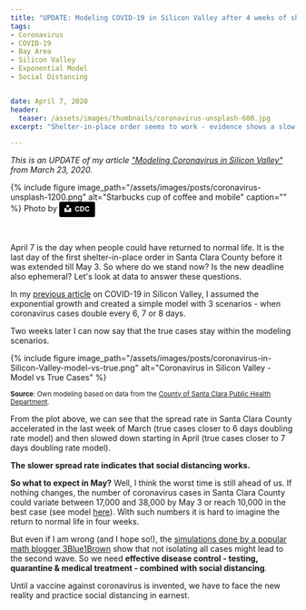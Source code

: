 ```yaml
---
title: "UPDATE: Modeling COVID-19 in Silicon Valley after 4 weeks of shelter-in-place order "
tags:
- Coronavirus
- COVID-19
- Bay Area
- Silicon Valley
- Exponential Model
- Social Distancing


date: April 7, 2020
header:
  teaser: /assets/images/thumbnails/coronavirus-unsplash-600.jpg
excerpt: "Shelter-in-place order seems to work - evidence shows a slow down in spread of Coronavirus in Silicon Valley."

---
```

*This is an UPDATE of my article ["Modeling Coronavirus in Silicon Valley"](https://www.cross-validated.com/Modeling-Coronavirus-in-Silicon-Valley/) from March 23, 2020.* 

{% include figure image_path="/assets/images/posts/coronavirus-unsplash-1200.png" alt="Starbucks cup of coffee and mobile" caption="" %}
Photo by <a style="background-color:black;color:white;text-decoration:none;padding:4px 6px;font-family:-apple-system, BlinkMacSystemFont, &quot;San Francisco&quot;, &quot;Helvetica Neue&quot;, Helvetica, Ubuntu, Roboto, Noto, &quot;Segoe UI&quot;, Arial, sans-serif;font-size:12px;font-weight:bold;line-height:1.2;display:inline-block;border-radius:3px" href="https://unsplash.com/@cdc?utm_medium=referral&amp;utm_campaign=photographer-credit&amp;utm_content=creditBadge" target="_blank" rel="noopener noreferrer" title="Download free do whatever you want high-resolution photos from CDC"><span style="display:inline-block;padding:2px 3px"><svg xmlns="http://www.w3.org/2000/svg" style="height:12px;width:auto;position:relative;vertical-align:middle;top:-2px;fill:white" viewBox="0 0 32 32"><title>unsplash-logo</title><path d="M10 9V0h12v9H10zm12 5h10v18H0V14h10v9h12v-9z"></path></svg></span><span style="display:inline-block;padding:2px 3px">CDC</span></a>


&nbsp;
&nbsp;

April 7 is the day when people could have returned to normal life. It is the last day of the first shelter-in-place order in Santa Clara County before it was extended till May 3. So where do we stand now? Is the new deadline also ephemeral? Let's look at data to answer these questions.

In my [previous article](https://www.cross-validated.com/Modeling-Coronavirus-in-Silicon-Valley/) on COVID-19 in Silicon Valley, I assumed the exponential growth and created a simple model with 3 scenarios - when coronavirus cases double every 6, 7 or 8 days. 

Two weeks later I can now say that the true cases stay within the modeling scenarios. 

{% include figure image_path="/assets/images/posts/coronavirus-in-Silicon-Valley-model-vs-true.png" alt="Coronavirus in Silicon Valley - Model vs True Cases" %}

<sup>**Source**: Own modeling based on data from the [County of Santa Clara Public Health Department](https://www.sccgov.org/sites/phd/DiseaseInformation/novel-coronavirus/Pages/dashboard.aspx). </sup>

From the plot above, we can see that the spread rate in Santa Clara County accelerated in the last week of March (true cases closer to 6 days doubling rate model) and then slowed down starting in April (true cases closer to 7 days doubling rate model). 

**The slower spread rate indicates that social distancing works.** 


**So what to expect in May?**
Well, I think the worst time is still ahead of us. If nothing changes, the number of coronavirus cases in Santa Clara County could variate between 17,000 and 38,000 by May 3 or reach 10,000 in the best case (see model [here](https://www.cross-validated.com/Modeling-Coronavirus-in-Silicon-Valley/)). With such numbers it is hard to imagine the return to normal life in four weeks. 


But even if I am wrong (and I hope so!), the [simulations done by a popular math blogger 3Blue1Brown](https://www.youtube.com/watch?v=gxAaO2rsdIs&feature=youtu.be) show that not isolating all cases might lead to the second wave. So we need **effective disease control - testing, quarantine & medical treatment - combined with social distancing**.

Until a vaccine against coronavirus is invented, we have to face the new reality and practice social distancing in earnest. 



